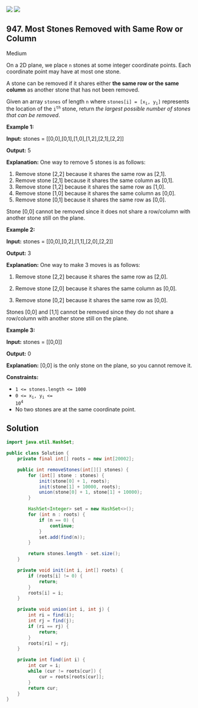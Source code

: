[![](https://img.shields.io/github/stars/javadev/LeetCode-in-Java?label=Stars&style=flat-square)](https://github.com/javadev/LeetCode-in-Java)
[![](https://img.shields.io/github/forks/javadev/LeetCode-in-Java?label=Fork%20me%20on%20GitHub%20&style=flat-square)](https://github.com/javadev/LeetCode-in-Java/fork)

## 947\. Most Stones Removed with Same Row or Column

Medium

On a 2D plane, we place `n` stones at some integer coordinate points. Each coordinate point may have at most one stone.

A stone can be removed if it shares either **the same row or the same column** as another stone that has not been removed.

Given an array `stones` of length `n` where <code>stones[i] = [x<sub>i</sub>, y<sub>i</sub>]</code> represents the location of the <code>i<sup>th</sup></code> stone, return _the largest possible number of stones that can be removed_.

**Example 1:**

**Input:** stones = \[\[0,0],[0,1],[1,0],[1,2],[2,1],[2,2]]

**Output:** 5

**Explanation:** One way to remove 5 stones is as follows: 

1. Remove stone [2,2] because it shares the same row as [2,1]. 
2. Remove stone [2,1] because it shares the same column as [0,1]. 
3. Remove stone [1,2] because it shares the same row as [1,0]. 
4. Remove stone [1,0] because it shares the same column as [0,0]. 
5. Remove stone [0,1] because it shares the same row as [0,0]. 
   
Stone [0,0] cannot be removed since it does not share a row/column with another stone still on the plane.

**Example 2:**

**Input:** stones = \[\[0,0],[0,2],[1,1],[2,0],[2,2]]

**Output:** 3

**Explanation:** One way to make 3 moves is as follows: 

1. Remove stone [2,2] because it shares the same row as [2,0]. 

2. Remove stone [2,0] because it shares the same column as [0,0]. 

3. Remove stone [0,2] because it shares the same row as [0,0]. 
   
Stones [0,0] and [1,1] cannot be removed since they do not share a row/column with another stone still on the plane.

**Example 3:**

**Input:** stones = \[\[0,0]]

**Output:** 0

**Explanation:** [0,0] is the only stone on the plane, so you cannot remove it.

**Constraints:**

*   `1 <= stones.length <= 1000`
*   <code>0 <= x<sub>i</sub>, y<sub>i</sub> <= 10<sup>4</sup></code>
*   No two stones are at the same coordinate point.

## Solution

```java
import java.util.HashSet;

public class Solution {
    private final int[] roots = new int[20002];

    public int removeStones(int[][] stones) {
        for (int[] stone : stones) {
            init(stone[0] + 1, roots);
            init(stone[1] + 10000, roots);
            union(stone[0] + 1, stone[1] + 10000);
        }

        HashSet<Integer> set = new HashSet<>();
        for (int n : roots) {
            if (n == 0) {
                continue;
            }
            set.add(find(n));
        }

        return stones.length - set.size();
    }

    private void init(int i, int[] roots) {
        if (roots[i] != 0) {
            return;
        }
        roots[i] = i;
    }

    private void union(int i, int j) {
        int ri = find(i);
        int rj = find(j);
        if (ri == rj) {
            return;
        }
        roots[ri] = rj;
    }

    private int find(int i) {
        int cur = i;
        while (cur != roots[cur]) {
            cur = roots[roots[cur]];
        }
        return cur;
    }
}
```